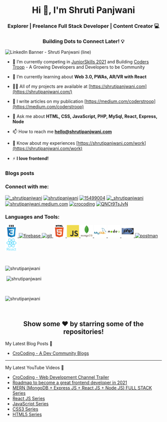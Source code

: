 <h1 align="center">Hi 👋, I'm Shruti Panjwani</h1>
<h3 align="center">Explorer | Freelance Full Stack Developer | Content Creator 💻</h3>
<h3 align="center">Building Dots to Connect Later! 💡</h3>

![LinkedIn Banner - Shruti Panjwani (line)](https://user-images.githubusercontent.com/67150258/136658277-bc1ad88e-ed8e-4eb5-b308-06806027ade8.png)

- 🔭 I’m currently competing in [JuniorSkills 2021](https://worldskillsindia.co.in/juniorskills2021/) and Building [Coders Troop](https://www.youtube.com/c/crocoding) - A Growing Developers and Developers to be Community

- 🌱 I’m currently learning about **Web 3.0, PWAs, AR/VR with React**

- 👨‍💻 All of my projects are available at [https://shrutipanjwani.com](https://shrutipanjwani.com/)

- 📝 I write articles on my publication [https://medium.com/coderstroop](https://medium.com/coderstroop)

- 💬 Ask me about **HTML, CSS, JavaScript, PHP, MySql, React, Express, Node**

- 📫 How to reach me **hello@shrutipanjwani.com**

- 📄 Know about my experiences [https://shrutipanjwani.com/work](https://shrutipanjwani.com/work)

- ⚡ **I love frontend!**

### Blogs posts
<!-- BLOG-POST-LIST:START -->
<!-- BLOG-POST-LIST:END -->

<h3 align="left">Connect with me:</h3>
<p align="left">
<a href="https://twitter.com/_shrutipanjwani" target="blank"><img align="center" src="https://logodownload.org/wp-content/uploads/2014/09/twitter-logo-4.png" alt="_shrutipanjwani" height="30" width="40" /></a>
<a href="https://www.linkedin.com/in/shruti-panjwani-348306193/" target="blank"><img align="center" src="https://image.flaticon.com/icons/png/512/174/174857.png" alt="shrutipanjwani" height="30" width="40" /></a>
<a href="https://stackoverflow.com/users/15499004" target="blank"><img align="center" src="https://upload.wikimedia.org/wikipedia/commons/thumb/e/ef/Stack_Overflow_icon.svg/768px-Stack_Overflow_icon.svg.png" alt="15499004" height="30" width="40" /></a>
<a href="https://instagram.com/_shrutipanjwani" target="blank"><img align="center" src="https://www.edigitalagency.com.au/wp-content/uploads/instagram-logo-svg-vector-for-print.svg" alt="_shrutipanjwani" height="30" width="40" /></a>
<a href="https://shrutipanjwani.medium.com/" target="blank"><img align="center" src="https://cdn4.iconfinder.com/data/icons/social-media-2210/24/Medium-512.png" alt="shrutipanjwani.medium.com" height="30" width="40" /></a>
<a href="https://www.youtube.com/c/crocoding" target="blank"><img align="center" src="https://cdn1.iconfinder.com/data/icons/logotypes/32/youtube-512.png" alt="crocoding" height="30" width="40" /></a>
<a href="https://discord.com/invite/QNCt9TsJvN" target="blank"><img align="center" src="https://cdn4.iconfinder.com/data/icons/logos-and-brands/512/91_Discord_logo_logos-512.png" alt="QNCt9TsJvN" height="30" width="40" /></a>
</p>

<h3 align="left">Languages and Tools:</h3>
<p align="left"> <a href="https://www.w3schools.com/css/" target="_blank"> <img src="https://raw.githubusercontent.com/devicons/devicon/master/icons/css3/css3-original-wordmark.svg" alt="css3" width="40" height="40"/> </a>  <a href="https://firebase.google.com/" target="_blank"> <img src="https://www.vectorlogo.zone/logos/firebase/firebase-icon.svg" alt="firebase" width="40" height="40"/> </a> <a href="https://git-scm.com/" target="_blank"> <img src="https://www.vectorlogo.zone/logos/git-scm/git-scm-icon.svg" alt="git" width="40" height="40"/> </a> <a href="https://www.w3.org/html/" target="_blank"> <img src="https://raw.githubusercontent.com/devicons/devicon/master/icons/html5/html5-original-wordmark.svg" alt="html5" width="40" height="40"/> </a> <a href="https://developer.mozilla.org/en-US/docs/Web/JavaScript" target="_blank"> <img src="https://raw.githubusercontent.com/devicons/devicon/master/icons/javascript/javascript-original.svg" alt="javascript" width="40" height="40"/> </a> <a href="https://www.mongodb.com/" target="_blank"> <img src="https://raw.githubusercontent.com/devicons/devicon/master/icons/mongodb/mongodb-original-wordmark.svg" alt="mongodb" width="40" height="40"/> </a> <a href="https://www.mysql.com/" target="_blank"> <img src="https://raw.githubusercontent.com/devicons/devicon/master/icons/mysql/mysql-original-wordmark.svg" alt="mysql" width="40" height="40"/> </a> <a href="https://nodejs.org" target="_blank"> <img src="https://raw.githubusercontent.com/devicons/devicon/master/icons/nodejs/nodejs-original-wordmark.svg" alt="nodejs" width="40" height="40"/> </a> <a href="https://www.php.net" target="_blank"> <img src="https://raw.githubusercontent.com/devicons/devicon/master/icons/php/php-original.svg" alt="php" width="40" height="40"/> </a> <a href="https://postman.com" target="_blank"> <img src="https://www.vectorlogo.zone/logos/getpostman/getpostman-icon.svg" alt="postman" width="40" height="40"/> </a> <a href="https://reactjs.org/" target="_blank"> <img src="https://raw.githubusercontent.com/devicons/devicon/master/icons/react/react-original-wordmark.svg" alt="react" width="40" height="40"/> </a> </p>
<br>
<p><img align="left" src="https://github-readme-stats.vercel.app/api/top-langs?username=shrutipanjwani&show_icons=true&locale=en&layout=compact" alt="shrutipanjwani" /></p>
<br>
<p>&nbsp;<img align="center" src="https://github-readme-stats.vercel.app/api?username=shrutipanjwani&show_icons=true&locale=en" alt="shrutipanjwani" /></p>
<br>
<p><img align="center" src="https://github-readme-streak-stats.herokuapp.com/?user=shrutipanjwani&" alt="shrutipanjwani" /></p>
<br>
<h2 align="center">Show some  ❤️  by starring some of the repositories!</h2>

<div align="left">
  My Latest Blog Posts 🌱

  - <a href="https://medium.com/crocoding" target="_blank">CroCoding - A Dev Community Blogs</a>
  
  <hr>
  
  My Latest YouTube Videos 🌱

  -  <a href="https://youtu.be/ZO6RGhYAhuc" target="_blank">CroCoding - Web Development Channel Trailer</a>
  -  <a href="https://youtu.be/Rdnk7Z-GxGs" target="_blank">Roadmap to become a great frontend developer in 2021</a>
  -  <a href="https://youtube.com/playlist?list=PLvXL1BJZph30gxmE6jhbZmGiiICCKSnY4" target="_blank">MERN (MongoDB + Express JS + React JS + Node JS) FULL STACK Series</a>
  -  <a href="https://youtube.com/playlist?list=PLvXL1BJZph319qPHlZIralGntWXS3JItg" target="_blank">React JS Series</a>
  -  <a href="https://youtube.com/playlist?list=PLvXL1BJZph30m5kyqgxQ7900bfBOJEipt" target="_blank">JavaScript Series</a>
  -  <a href="https://youtube.com/playlist?list=PLvXL1BJZph30FH9UE0N8z-MSmu5PDc7aV" target="_blank">CSS3 Series</a>
  -  <a href="https://youtube.com/playlist?list=PLvXL1BJZph30Nv-aI3dVZH6ZuiwqdTkp1" target="_blank">HTML5 Series</a>
  
</div>

